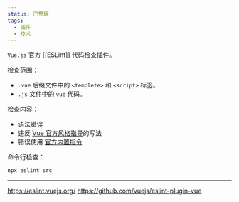 ```yaml
---
status: 已整理
tags:
  - 插件
  - 技术
---
```

`Vue.js` 官方 [[ESLint]] 代码检查插件。

检查范围：
- `.vue` 后缀文件中的 `<templete>` 和 `<script>` 标签。
- `.js` 文件中的 `vue` 代码。

检查内容：
- 语法错误
- 违反 [Vue 官方风格指导](https://vuejs.org/style-guide/)的写法
- 错误使用 [官方内置指令](https://vuejs.org/api/built-in-directives.html)

命令行检查：
```bash
npx eslint src
```


---
https://eslint.vuejs.org/
https://github.com/vuejs/eslint-plugin-vue

